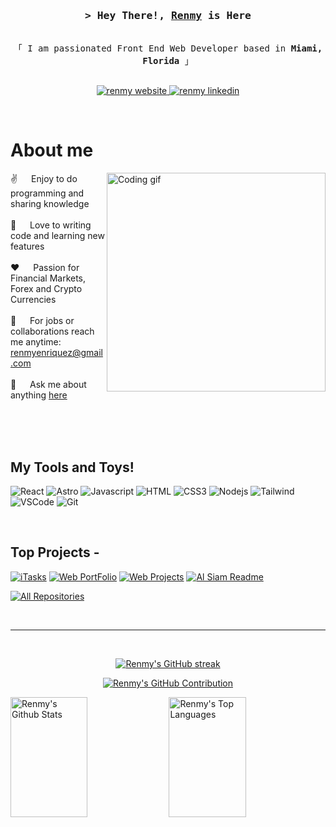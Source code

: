 <!-- Intro  -->
<h3 align="center">
        <samp>&gt; Hey There!, 
                <b><a target="_blank" href="https://renmyedevportfolio.netlify.app/">Renmy</a></b> is Here
        </samp>
</h3>


<p align="center"> 
  <samp>
    <br>
    「 I am passionated Front End Web Developer based in <b>Miami, Florida</b> 」
    <br>
    <br>
  </samp>
</p>

<p align="center">
 <a href="https://renmyedevportfolio.netlify.app/" target="_blank">
  <img src="https://img.shields.io/badge/Website-DC143C?style=for-the-badge&logo=medium&logoColor=white" alt="renmy website" />
 </a>
 <a href="https://linkedin.com/in/renmye" target="_blank">
  <img src="https://img.shields.io/badge/LinkedIn-0077B5?style=for-the-badge&logo=linkedin&logoColor=white" alt="renmy linkedin"/>
 </a>
 </p>
<br />

<!-- About Section -->
 # About me
 
<p>
 <img align="right" width="350" src="/assets/programmer.gif" alt="Coding gif" />
  
 ✌️ &emsp; Enjoy to do programming and sharing knowledge <br/><br/>
 🚀 &emsp; Love to writing code and learning new features<br/><br/>
 ❤️ &emsp; Passion for Financial Markets, Forex and Crypto Currencies<br/><br/>
 📧 &emsp; For jobs or collaborations reach me anytime: renmyenriquez@gmail.com<br/><br/>
 💬 &emsp; Ask me about anything [here](https://github.com/renmy/issues)

</p>

<br/>
<br/>
<br/>

## My Tools and Toys!

![React](https://img.shields.io/badge/-React-61DBFB?style=for-the-badge&labelColor=black&logo=react&logoColor=61DBFB)
![Astro](https://img.shields.io/badge/-ASTRO-4c00b0?logo=astro&style=for-the-badge&labelColor=black&logoColor=BC52EE)
![Javascript](https://img.shields.io/badge/Javascript-F0DB4F?style=for-the-badge&labelColor=black&logo=javascript&logoColor=F0DB4F)
![HTML](https://img.shields.io/badge/HTML5-E34F26?style=for-the-badge&logo=html5&logoColor=white)
![CSS3](https://img.shields.io/badge/CSS3-1572B6?style=for-the-badge&logo=css3&logoColor=white)
![Nodejs](https://img.shields.io/badge/Nodejs-3C873A?style=for-the-badge&labelColor=black&logo=node.js&logoColor=3C873A)
![Tailwind](https://img.shields.io/badge/Tailwind_CSS-092749?style=for-the-badge&logo=tailwindcss&logoColor=06B6D4&labelColor=000000)
![VSCode](https://img.shields.io/badge/VS_Code-0078d7?style=for-the-badge&logo=visual%20studio&logoColor=white)
![Git](https://img.shields.io/badge/Git-F05032?style=for-the-badge&logo=git&logoColor=white)

<br/>

## Top Projects - 
[![iTasks](https://github-readme-stats.vercel.app/api/pin/?username=renmy&repo=itasks&border_color=7F3FBF&bg_color=0D1117&title_color=C9D1D9&text_color=8B949E&icon_color=7F3FBF)](https://github.com/Renmy/lismynails.com)
[![Web PortFolio](https://github-readme-stats.vercel.app/api/pin/?username=renmy&repo=urfolio&border_color=7F3FBF&bg_color=0D1117&title_color=C9D1D9&text_color=8B949E&icon_color=7F3FBF)](https://github.com/Renmy/Portfolio-website)
[![Web Projects](https://github-readme-stats.vercel.app/api/pin/?username=renmy&repo=web-projects&border_color=7F3FBF&bg_color=0D1117&title_color=C9D1D9&text_color=8B949E&icon_color=7F3FBF)](https://github.com/renmy/web-projects)
[![Al Siam Readme](https://github-readme-stats.vercel.app/api/pin/?username=renmy&repo=renmy&border_color=7F3FBF&bg_color=0D1117&title_color=C9D1D9&text_color=8B949E&icon_color=7F3FBF)](https://github.com/renmy/renmy)

<p align="left">
  <a href="https://github.com/renmy?tab=repositories" target="_blank"><img alt="All Repositories" title="All Repositories" src="https://img.shields.io/badge/-All%20Repos-2962FF?style=for-the-badge&logo=koding&logoColor=white"/></a>
</p>

<br/>
<hr/>
<br/>

<p align="center">
  <a href="https://github.com/renmy">
    <img src="https://github-readme-streak-stats.herokuapp.com/?user=renmy&theme=radical&border=7F3FBF&background=0D1117" alt="Renmy's GitHub streak"/>
  </a>
</p>

<p align="center">
  <a href="https://github.com/renmy">
    <img src="https://github-profile-summary-cards.vercel.app/api/cards/profile-details?username=renmy&theme=radical" alt="Renmy's GitHub Contribution"/>
  </a>
</p>

<a> 
    <a href="https://github.com/renmy"><img alt="Renmy's Github Stats" src="https://denvercoder1-github-readme-stats.vercel.app/api?username=renmy&show_icons=true&count_private=true&theme=react&border_color=7F3FBF&bg_color=0D1117&title_color=F85D7F&icon_color=F8D866" height="192px" width="49.5%"/></a>
  <a href="https://github.com/renmy"><img alt="Renmy's Top Languages" src="https://denvercoder1-github-readme-stats.vercel.app/api/top-langs/?username=renmy&langs_count=8&layout=compact&theme=react&border_color=7F3FBF&bg_color=0D1117&title_color=F85D7F&icon_color=F8D866" height="192px" width="49.5%"/></a>
  <br/>
</a>


